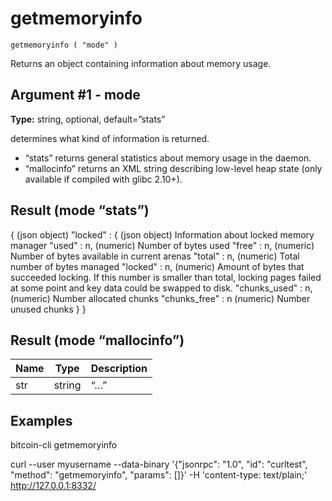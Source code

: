 # getmemoryinfo

`getmemoryinfo ( "mode" )`

Returns an object containing information about memory usage.

## Argument #1 - mode

**Type:** string, optional, default=”stats”

determines what kind of information is returned.

* “stats” returns general statistics about memory usage in the daemon.
* “mallocinfo” returns an XML string describing low-level heap state (only available if compiled with glibc 2.10+).

## Result (mode “stats”)

{                         (json object)
  "locked" : {            (json object) Information about locked memory manager
    "used" : n,           (numeric) Number of bytes used
    "free" : n,           (numeric) Number of bytes available in current arenas
    "total" : n,          (numeric) Total number of bytes managed
    "locked" : n,         (numeric) Amount of bytes that succeeded locking. If this number is smaller than total, locking pages failed at some point and key data could be swapped to disk.
    "chunks_used" : n,    (numeric) Number allocated chunks
    "chunks_free" : n     (numeric) Number unused chunks
  }
}

## Result (mode “mallocinfo”)

| Name | Type   | Description             |
| ---- | ------ | ----------------------- |
| str  | string | “<malloc version=”1”>…” |

## Examples

bitcoin-cli getmemoryinfo

curl --user myusername --data-binary '{"jsonrpc": "1.0", "id": "curltest", "method": "getmemoryinfo", "params": []}' -H 'content-type: text/plain;' http://127.0.0.1:8332/